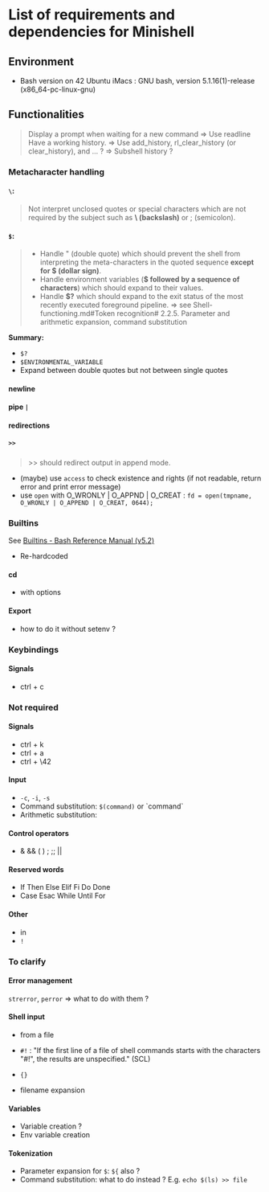 # List of requirements and dependencies for Minishell

## Environment
- Bash version on 42 Ubuntu iMacs : GNU bash, version 5.1.16(1)-release (x86_64-pc-linux-gnu)

## Functionalities
> Display a prompt when waiting for a new command
=> Use readline
> Have a working history.
=> Use add_history, rl_clear_history (or clear_history), and ... ?
=> Subshell history ?

### Metacharacter handling
#### `\`:
> Not interpret unclosed quotes or special characters which are not required by the
subject such as **\ (backslash)** or ; (semicolon).

#### `$`:
> - Handle " (double quote) which should prevent the shell from interpreting the meta-characters in the quoted sequence **except for \$ (dollar sign)**.
> - Handle environment variables (**\$ followed by a sequence of characters**) which should expand to their values.
> - Handle **$?** which should expand to the exit status of the most recently executed foreground pipeline.
=> see Shell-functioning.md#Token recognition# 2.2.5. Parameter and arithmetic expansion, command substitution

**Summary:**
- `$?`
- `$ENVIRONMENTAL_VARIABLE`
- Expand between double quotes but not between single quotes

#### newline

#### pipe `|`

#### redirections

##### `>>`
> \>\> should redirect output in append mode.
- (maybe) use `access` to check existence and rights (if not readable, return error and print error message)
- use `open` with O_WRONLY | O_APPND | O_CREAT : `fd = open(tmpname, O_WRONLY | O_APPEND | O_CREAT, 0644);`

### Builtins
See [Builtins - Bash Reference Manual (v5.2)](https://www.gnu.org/software/bash/manual/bash.html#Shell-Builtin-Commands)
- Re-hardcoded

#### cd
- with options


#### Export
- how to do it without setenv ?

### Keybindings
#### Signals
- ctrl + c


### Not required
#### Signals
- ctrl + k
- ctrl + a
- ctrl + \42

#### Input
- `-c`, `-i`, `-s`
- Command substitution: `$(command)` or \`command\`
- Arithmetic substitution: 

#### Control operators
- &   &&   (   )   ;   ;;    ||

#### Reserved words
- If    Then    Else    Elif    Fi    Do    Done
- Case    Esac    While    Until    For

#### Other
- in
- `!`

### To clarify
#### Error management
`strerror`, `perror` => what to do with them ?

#### Shell input
- from a file
- `#!` : "If the first line of a file of shell commands starts with the characters "#!", the results are unspecified." (SCL)
- `{}`

- filename expansion

#### Variables
- Variable creation ?
- Env variable creation

#### Tokenization
- Parameter expansion for `$`: `${` also ?
- Command substitution: what to do instead ? E.g. `echo $(ls) >> file`